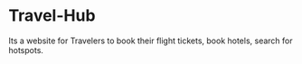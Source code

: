 # Travel-Hub
Its a website for Travelers to book their flight tickets, book hotels, search for hotspots.
